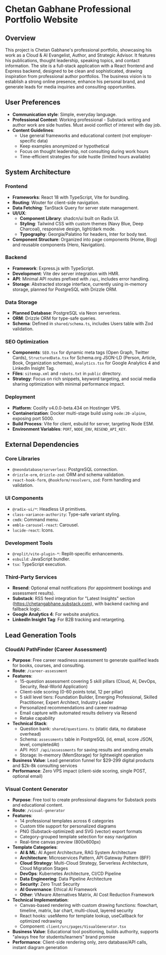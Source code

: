 # Chetan Gabhane Professional Portfolio Website

## Overview
This project is Chetan Gabhane's professional portfolio, showcasing his work as a Cloud & AI Evangelist, Author, and Strategic Advisor. It features his publications, thought leadership, speaking topics, and contact information. The site is a full-stack application with a React frontend and Express backend, designed to be clean and sophisticated, drawing inspiration from professional author portfolios. The business vision is to establish a strong online presence, enhance his personal brand, and generate leads for media inquiries and consulting opportunities.

## User Preferences
- **Communication style**: Simple, everyday language.
- **Professional Context**: Working professional - Substack writing and author work are side hustles. Must avoid conflict of interest with day job.
- **Content Guidelines**: 
  - Use general frameworks and educational content (not employer-specific data)
  - Keep examples anonymized or hypothetical
  - Focus on thought leadership, not consulting during work hours
  - Time-efficient strategies for side hustle (limited hours available)

## System Architecture

### Frontend
- **Frameworks**: React 18 with TypeScript, Vite for bundling.
- **Routing**: Wouter for client-side navigation.
- **Data Fetching**: TanStack Query for server state management.
- **UI/UX**:
    - **Component Library**: shadcn/ui built on Radix UI.
    - **Styling**: Tailwind CSS with custom themes (Navy Blue, Deep Charcoal), responsive design, light/dark mode.
    - **Typography**: Georgia/Palatino for headers, Inter for body text.
- **Component Structure**: Organized into page components (Home, Blog) and reusable components (Hero, Navigation).

### Backend
- **Framework**: Express.js with TypeScript.
- **Development**: Vite dev server integration with HMR.
- **API**: Minimal API routes prefixed with `/api`, includes error handling.
- **Storage**: Abstracted storage interface, currently using in-memory storage, planned for PostgreSQL with Drizzle ORM.

### Data Storage
- **Planned Database**: PostgreSQL via Neon serverless.
- **ORM**: Drizzle ORM for type-safe queries.
- **Schema**: Defined in `shared/schema.ts`, includes Users table with Zod validation.

### SEO Optimization
- **Components**: `SEO.tsx` for dynamic meta tags (Open Graph, Twitter Cards), `StructuredData.tsx` for Schema.org JSON-LD (Person, Article, Book, Organization schemas), `Analytics.tsx` for Google Analytics 4 and LinkedIn Insight Tag.
- **Files**: `sitemap.xml` and `robots.txt` in `public` directory.
- **Strategy**: Focus on rich snippets, keyword targeting, and social media sharing optimization with minimal performance impact.

### Deployment
- **Platform**: Coolify v4.0.0-beta.434 on Hostinger VPS.
- **Containerization**: Docker multi-stage build using `node:20-alpine`, exposing port 5000.
- **Build Process**: Vite for client, esbuild for server, targeting Node ESM.
- **Environment Variables**: `PORT`, `NODE_ENV`, `RESEND_API_KEY`.

## External Dependencies

### Core Libraries
- `@neondatabase/serverless`: PostgreSQL connection.
- `drizzle-orm`, `drizzle-zod`: ORM and schema validation.
- `react-hook-form`, `@hookform/resolvers`, `zod`: Form handling and validation.

### UI Components
- `@radix-ui/*`: Headless UI primitives.
- `class-variance-authority`: Type-safe variant styling.
- `cmdk`: Command menu.
- `embla-carousel-react`: Carousel.
- `lucide-react`: Icons.

### Development Tools
- `@replit/vite-plugin-*`: Replit-specific enhancements.
- `esbuild`: JavaScript bundler.
- `tsx`: TypeScript execution.

### Third-Party Services
- **Resend**: Optional email notifications (for appointment bookings and assessment results).
- **Substack**: RSS feed integration for "Latest Insights" section (https://chetangabhane.substack.com), with backend caching and fallback logic.
- **Google Analytics 4**: For website analytics.
- **LinkedIn Insight Tag**: For B2B tracking and retargeting.

## Lead Generation Tools

### CloudAI PathFinder (Career Assessment)
- **Purpose**: Free career readiness assessment to generate qualified leads for books, courses, and consulting.
- **Route**: `/career-assessment`
- **Features**:
  - 15-question assessment covering 5 skill pillars (Cloud, AI, DevOps, Security, Real-World Application)
  - Client-side scoring (0-60 points total, 12 per pillar)
  - 5 skill level tiers: Foundation Builder, Emerging Professional, Skilled Practitioner, Expert Architect, Industry Leader
  - Personalized recommendations and career roadmap
  - Email capture with automated results delivery via Resend
  - Retake capability
- **Technical Stack**:
  - Question bank: `shared/questions.ts` (static data, no database overhead)
  - Schema: `assessments` table in PostgreSQL (id, email, score JSON, level, completedAt)
  - API: `POST /api/assessments` for saving results and sending emails
  - Storage: In-memory (MemStorage) for lightweight operation
- **Business Value**: Lead generation funnel for $29-299 digital products and $2k-8k consulting services
- **Performance**: Zero VPS impact (client-side scoring, single POST, optional email)

### Visual Content Generator
- **Purpose**: Free tool to create professional diagrams for Substack posts and educational content.
- **Route**: `/visual-generator`
- **Features**:
  - 14 professional templates across 6 categories
  - Custom title support for personalized diagrams
  - PNG (Substack-optimized) and SVG (vector) export formats
  - Category-grouped template selection for easy navigation
  - Real-time canvas preview (800x600px)
- **Template Categories**:
  - **AI & ML**: AI Agent Architecture, RAG System Architecture
  - **Architecture**: Microservices Pattern, API Gateway Pattern (BFF)
  - **Cloud Strategy**: Multi-Cloud Strategy, Serverless Architecture, Cloud Migration Stages
  - **DevOps**: Kubernetes Architecture, CI/CD Pipeline
  - **Data Engineering**: Data Pipeline Architecture
  - **Security**: Zero Trust Security
  - **AI Governance**: Ethical AI Framework
  - **Other**: VMware Alternatives Matrix, AI Cost Reduction Framework
- **Technical Implementation**:
  - Canvas-based rendering with custom drawing functions: flowchart, timeline, matrix, bar chart, multi-cloud, layered security
  - React hooks: useMemo for template lookup, useCallback for optimized redrawing
  - Component: `client/src/pages/VisualGenerator.tsx`
- **Business Value**: Educational tool positioning, builds authority, supports "always free for students/learners" brand promise
- **Performance**: Client-side rendering only, zero database/API calls, instant diagram generation